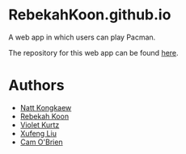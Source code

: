 # RebekahKoon.github.io
A web app in which users can play Pacman.

The repository for this web app can be found [here](https://github.com/kongkaen/Quaranteam).

# Authors
- [Natt Kongkaew](https://github.com/kongkaen)
- [Rebekah Koon](https://github.com/RebekahKoon)
- [Violet Kurtz](https://github.com/OniLink)
- [Xufeng Liu](https://github.com/liuxuf112)
- [Cam O'Brien](https://github.com/Cameronobrien44)
